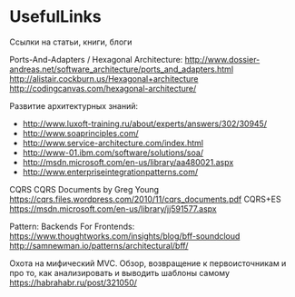 # UsefulLinks
Ссылки на статьи, книги, блоги

Ports-And-Adapters / Hexagonal Architecture:
http://www.dossier-andreas.net/software_architecture/ports_and_adapters.html
http://alistair.cockburn.us/Hexagonal+architecture
http://codingcanvas.com/hexagonal-architecture/


Развитие архитектурных знаний:
* http://www.luxoft-training.ru/about/experts/answers/302/30945/
* http://www.soaprinciples.com/
* http://www.service-architecture.com/index.html
* http://www-01.ibm.com/software/solutions/soa/
* http://msdn.microsoft.com/en-us/library/aa480021.aspx
* http://www.enterpriseintegrationpatterns.com/


CQRS
CQRS Documents by Greg Young
https://cqrs.files.wordpress.com/2010/11/cqrs_documents.pdf
CQRS+ES https://msdn.microsoft.com/en-us/library/jj591577.aspx

Pattern: Backends For Frontends:
https://www.thoughtworks.com/insights/blog/bff-soundcloud
http://samnewman.io/patterns/architectural/bff/

Охота на мифический MVC. Обзор, возвращение к первоисточникам и про то, как анализировать и выводить шаблоны самому
https://habrahabr.ru/post/321050/
